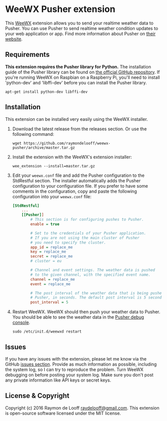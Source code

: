 # WeeWX Pusher extension
This [WeeWX](https://github.com/weewx/weewx) extension allows you to send your realtime weather data to Pusher. You can use Pusher to send realtime weather condition updates to your web application or app. Find more information about Pusher on [their website](https://pusher.com).

## Requirements
**This extension requires the Pusher library for Python.** The installation guide of the Pusher library can be found on [the official GitHub repository](https://github.com/pusher/pusher-http-python#installation). If you're running WeeWX on Raspbian on a Raspberry Pi, you'll need to install 'python-dev' and 'libffi-dev' before you can install the Pusher library.

```shell
apt-get install python-dev libffi-dev
```

## Installation
This extension can be installed very easily using the WeeWX installer.

1. Download the latest release from the releases section. Or use the following command:

    ```shell
    wget https://github.com/raymondelooff/weewx-pusher/archive/master.tar.gz
    ```
2. Install the extension with the WeeWX's extension installer:

    ```shell
    wee_extension --install=master.tar.gz
    ```

3. Edit your `weewx.conf` file and add the Pusher configuration to the StdRestful section. The installer automatically adds the Pusher configuration to your configuration file. If you prefer to have some comments in the configuration, copy and paste the following configuration into your `weewx.conf` file:
    ```ini
    [StdRestful]
        ...
        [[Pusher]]
            # This section is for configuring pushes to Pusher.
            enable = true

            # Set to the credentials of your Pusher application.
            # If you are not using the main cluster of Pusher
            # you need to specify the cluster.
            app_id = replace_me
            key = replace_me
            secret = replace_me
            # cluster = eu

            # Channel and event settings. The weather data is pushed
            # to the given channel, with the specified event name.
            channel = replace_me
            event = replace_me

            # The post interval of the weather data that is being pushed to
            # Pusher, in seconds. The default post interval is 5 seconds.
            post_interval = 5
	```
4. Restart WeeWX. WeeWX should then push your weather data to Pusher. You should be able to see the weather data in the [Pusher debug console](https://pusher.com/docs/debugging).

    ```shell
    sudo /etc/init.d/weewxd restart
    ```

## Issues
If you have any issues with the extension, please let me know via the GitHub [issues section](https://github.com/raymondelooff/weewx-pusher/issues). Provide as much information as possible, including the system log, so I can try to reproduce the problem. Turn WeeWX debugging on before posting your system log. Make sure you don't post any private information like API keys or secret keys.

## License & Copyright
Copyright (c) 2016 Raymon de Looff <raydelooff@gmail.com>.
This extension is open-source software licensed under the MIT license.
